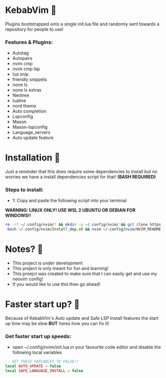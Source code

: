 # KebabVim 🌯
Plugins bootstrapped onto a single init.lua file and randomly sent towards a repository for people to use!

### Features & Plugins:
- Autotag
- Autopairs
- nvim cmp
- nvim cmp lsp
- lua snip
- friendly snippets
- none ls
- none ls extras
- Neotree
- lualine
- nord theme
- Auto completion
- Lspconfig
- Mason
- Mason-lspconfig
- Language_servers
- Auto update feature

# Installation 💾

Just a reminder that this does require some dependencies to install but no worries we have a install dependencies script for that! **(BASH REQUIRED)**

### Steps to install:
- 1: Copy and paste the following script into your terminal

**WARNING: LINUX ONLY! USE WSL 2 UBUNTU OR DEBIAN FOR WINDOWS!!**

```sh
rm -rf ~/.config/nvim/* && mkdir -p ~/.config/nvim/ && git clone https://github.com/MeKebabMan/KebabVim.git ~/.config/nvim/ && \
 bash ~/.config/nvim/Install_dep.sh && nvim ~/.config/nvim/NVIM_README.txt
```

# Notes? 📝

- This project is under development
- This project is only meant for fun and learning!
- This proejct was created to make sure that I can easily get and use my neovim config!
- If you would like to use this then go ahead!

# Faster start up? 🚀

Because of KebabVim's Auto update and Safe LSP Install features the start up time may be slow **BUT** heres how you can fix it!

### Get faster start up speeds:
- open ~/.config/nvim/init.lua in your favourite code editor and disable the following local variables

```lua
-- SET THESE VARIABLES TO FALSE!!
local AUTO_UPDATE = false
local SAFE_LANGUAGE_INSTALL = false
```

